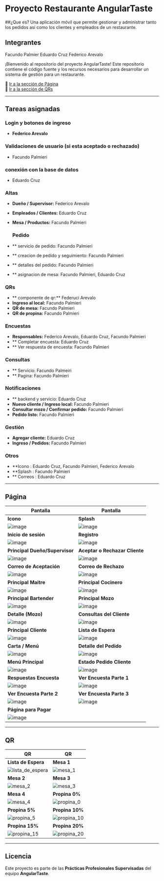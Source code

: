 # Proyecto Restaurante AngularTaste
##¿Que es?
Una aplicación móvil que permite gestionar y administrar tanto los pedidos así como los clientes y empleados de un restaurante.

## Integrantes
Facundo Palmier
Eduardo Cruz
Federico Arevalo


¡Bienvenido al repositorio del proyecto AngularTaste! Este repositorio contiene el código fuente y los recursos necesarios para desarrollar un sistema de gestión para un restaurante.

📌 [Ir a la sección de Página](#página)  
📌 [Ir a la sección de QRs](#qr)

---

## Tareas asignadas

### Login y botones de ingreso
- **Federico Arevalo**
### Validaciones de usuario (si esta aceptado o rechazado)
-  Facundo Palmieri
### conexión con la base de datos
- Eduardo Cruz

### Altas
- **Dueño / Supervisor:** Federico Arevalo  
- **Empleados / Clientes:** Eduardo Cruz  
- **Mesa / Productos:** Facundo Palmieri

  ### Pedido
- ** servicio de pedido: Facundo Palmieri
- ** creacion de pedido y seguimiento: Facundo Palmieri
- ** detalles del pedido: Facundo Palmieri
- ** asignacion de mesa: Facundo Palmieri, Eduardo Cruz
  
### QRs
- ** componente de qr:** Federuci Arevalo
- **Ingreso al local:** Facundo Palmieri  
- **QR de mesa:** Facundo Palmieri  
- **QR de propina:** Facundo Palmieri

### Encuestas
- **Responsables:** Federico Arevalo, Eduardo Cruz, Facundo Palmieri
- ** Completar encuesta: Eduardo Cruz
- ** Ver respuesta de encuesta: Facundo Palmieri
  
### Consultas
- ** Servicio: Facundo Palmeiri
- ** Pagina: Facundo Palmieri

### Notificaciones
- ** backend y servicio: Eduardo Cruz
- **Nuevo cliente / Ingreso local:** Facundo Palmieri  
- **Consultar mozo / Confirmar pedido:** Facundo Palmieri   
- **Pedido listo:** Facundo Palmieri  

### Gestión
- **Agregar cliente:** Eduardo Cruz  
- **Ingreso / Pedidos:** Facundo Palmieri

### Otros
- **Icono : Eduardo Cruz, Facundo Palmieri, Federico Arevalo 
- **Splash : Facundo Palmieri
- ** Correos : Eduardo Cruz



---

##  Página

| Pantalla                          | Pantalla                        |
|----------------------------------|---------------------------------|
| **Icono**                        | **Splash**                      |
|   ![image](https://github.com/user-attachments/assets/6107d745-449a-4872-9bf1-5065fc883ede) | ![image](https://github.com/user-attachments/assets/85f09a2c-343e-4a73-b00e-c1e938a14bbe)  |
| **Inicio de sesión**             | **Registro**                    |
| ![image](https://github.com/user-attachments/assets/576d2ea4-aa6a-47e1-a20c-965b56beef57)      | ![image](https://github.com/user-attachments/assets/44e91a67-8058-4fea-a0e1-923b2b31ef71)|
| **Principal Dueño/Supervisor**   | **Aceptar o Rechazar Cliente** |
| ![image](https://github.com/user-attachments/assets/045126a8-a188-43fc-bca3-1c3558053d6a) | ![image](https://github.com/user-attachments/assets/171eda69-1960-40fa-bff2-9bd147ea02d2) |
| **Correo de Aceptación**         | **Correo de Rechazo**          |
| ![image](https://github.com/user-attachments/assets/8a1e7870-95bb-49cf-b710-4a5db5416d71)  | ![image](https://github.com/user-attachments/assets/7b54c928-4ab0-45ed-ac38-82a597e25ec2) |
| **Principal Maitre**             | **Principal Cocinero**         |
| ![image](https://github.com/user-attachments/assets/e0fe931e-cff8-4310-bb64-9808018d187f)     | ![image](https://github.com/user-attachments/assets/8b008313-42f8-4557-8dc4-c38a58c11c1b) |
| **Principal Bartender**          | **Principal Mozo**             |
| ![image](https://github.com/user-attachments/assets/324da385-5156-4415-a0b5-4a452f66aa2a) | ![image](https://github.com/user-attachments/assets/b9ff110a-db59-4d34-be4f-641741c0f20e)|
| **Detalle (Mozo)**               | **Consultas del Cliente**      |
| ![image](https://github.com/user-attachments/assets/6e56b241-b3fb-4cc8-ad1b-b6abaed75f51)|![image](https://github.com/user-attachments/assets/f235169e-2064-4693-8cd3-d84247521b1e) |
| **Principal Cliente**            | **Lista de Espera**            |
| ![image](https://github.com/user-attachments/assets/0ef1b545-d4aa-4e80-a608-66df5d72ce1c)   | ![image](https://github.com/user-attachments/assets/0da1c257-e89a-4ba5-b4e8-8a390d4a5dbc) |
| **Carta / Menú**                 | **Detalle del Pedido**         |
| ![image](https://github.com/user-attachments/assets/111b8b1f-9a15-4f77-aa1a-7be96f12274f)      | ![image](https://github.com/user-attachments/assets/caaf2a8a-6711-47b5-8dac-c2c8542c86ba) |
| **Menú Principal**               | **Estado Pedido Cliente**      |
| ![image](https://github.com/user-attachments/assets/4dc53c59-7d42-4dde-bf1e-7d2f73cb5a7e) | ![image](https://github.com/user-attachments/assets/8d88543c-e72a-4490-9389-d8538d705e1f) |
| **Respuestas Encuesta**           | **Ver Encuesta Parte 1**       |
| ![image](https://github.com/user-attachments/assets/dba516cf-3d4f-44fe-9272-326a9d9dcf57)  | ![image](https://github.com/user-attachments/assets/213832a9-080a-4635-8188-16e38b29c80c) |
| **Ver Encuesta Parte 2**         | **Ver Encuesta Parte 3**       |
| ![image](https://github.com/user-attachments/assets/55f472c6-4842-4aca-93f6-e073f8f7dbb1) | ![image](https://github.com/user-attachments/assets/05884282-3710-4661-a9b4-deda1a32505e) |
| **Página para Pagar**            |                                 |
| ![image](https://github.com/user-attachments/assets/c99e3dde-5fe0-4f73-a90d-6df5d5888e8f)       |                                 |

---

## QR

| QR                                | QR                             |
|----------------------------------|--------------------------------|
| **Lista de Espera**              | **Mesa 1**                     |
| ![lista_de_espera](https://github.com/user-attachments/assets/cd97511d-c6dd-4ba0-96dc-dc96f6bce6b2) | ![mesa_1](https://github.com/user-attachments/assets/8186af39-ec2b-48bc-ba84-e51b1d500919)|
| **Mesa 2**                       | **Mesa 3**                     |
| ![mesa_2](https://github.com/user-attachments/assets/418b4196-1d49-4d1c-8ac0-9d002488925e)|  ![mesa_3](https://github.com/user-attachments/assets/5480d4d1-6f5f-4afd-8c72-26c3f375940b) |
| **Mesa 4**                       | **Propina 0%**                 |
|  ![mesa_4](https://github.com/user-attachments/assets/df748111-1cd1-4aea-8f31-3cc4a1842458) | ![propina_0](https://github.com/user-attachments/assets/26071d89-60bb-455d-be50-1a93e1eaa9f5) |
| **Propina 5%**                   | **Propina 10%**                |
| ![propina_5](https://github.com/user-attachments/assets/a5fd76d5-a84f-4e4f-b551-b6d704122850)   | ![propina_10](https://github.com/user-attachments/assets/c9cdedbf-e7b0-4304-a0c8-8a52320cc0d4)|
| **Propina 15%**                  | **Propina 20%**                |
|![propina_15](https://github.com/user-attachments/assets/3f43fc2f-73a5-474c-8c61-cee8a3fdec89) |![propina_20](https://github.com/user-attachments/assets/2adea7c1-be75-490f-939e-2855bec8384e) |

---

## Licencia

Este proyecto es parte de las **Prácticas Profesionales Supervisadas** del equipo **AngularTaste**.

